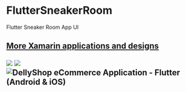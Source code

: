 # FlutterSneakerRoom
Flutter Sneaker Room App UI
<h2><a href="https://codecanyon.net/user/xamdesign/portfolio">More Xamarin applications and designs</a></p></2>

<img src="https://imgur.com/vD3cHOQ.gif" border="0" />
<img src="https://imgur.com/PSp9GQi.png" border="0" />

<img border="0" alt="DellyShop eCommerce Application - Flutter (Android & iOS)" src="https://codecanyon.img.customer.envatousercontent.com/files/308327237/DellyShopFlutterPromo.png?auto=compress%2Cformat&q=80&fit=crop&crop=top&max-h=8000&max-w=590&s=5447666419ae5503483811bec97d80dc.png">


